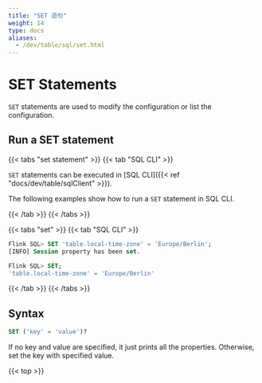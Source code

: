 ```yaml
---
title: "SET 语句"
weight: 14
type: docs
aliases:
  - /dev/table/sql/set.html
---
```

<!--
Licensed to the Apache Software Foundation (ASF) under one
or more contributor license agreements.  See the NOTICE file
distributed with this work for additional information
regarding copyright ownership.  The ASF licenses this file
to you under the Apache License, Version 2.0 (the
"License"); you may not use this file except in compliance
with the License.  You may obtain a copy of the License at

  http://www.apache.org/licenses/LICENSE-2.0

Unless required by applicable law or agreed to in writing,
software distributed under the License is distributed on an
"AS IS" BASIS, WITHOUT WARRANTIES OR CONDITIONS OF ANY
KIND, either express or implied.  See the License for the
specific language governing permissions and limitations
under the License.
-->

# SET Statements

`SET` statements are used to modify the configuration or list the configuration.

## Run a SET statement

{{< tabs "set statement" >}}
{{< tab "SQL CLI" >}}

`SET` statements can be executed in [SQL CLI]({{< ref "docs/dev/table/sqlClient" >}}).

The following examples show how to run a `SET` statement in SQL CLI.

{{< /tab >}}
{{< /tabs >}}

{{< tabs "set" >}}
{{< tab "SQL CLI" >}}
```sql
Flink SQL> SET 'table.local-time-zone' = 'Europe/Berlin';
[INFO] Session property has been set.

Flink SQL> SET;
'table.local-time-zone' = 'Europe/Berlin'
```
{{< /tab >}}
{{< /tabs >}}

## Syntax

```sql
SET ('key' = 'value')?
```

If no key and value are specified, it just prints all the properties. Otherwise, set the key with specified value.

{{< top >}}
